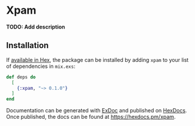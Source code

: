 # Xpam

**TODO: Add description**

## Installation

If [available in Hex](https://hex.pm/docs/publish), the package can be installed
by adding `xpam` to your list of dependencies in `mix.exs`:

```elixir
def deps do
  [
    {:xpam, "~> 0.1.0"}
  ]
end
```

Documentation can be generated with [ExDoc](https://github.com/elixir-lang/ex_doc)
and published on [HexDocs](https://hexdocs.pm). Once published, the docs can
be found at <https://hexdocs.pm/xpam>.

